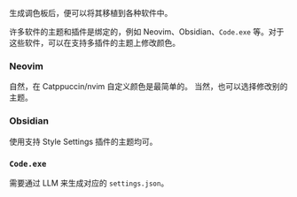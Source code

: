 生成调色板后，便可以将其移植到各种软件中。

许多软件的主题和插件是绑定的，例如 Neovim、Obsidian、`Code.exe` 等。对于这些软件，可以在支持多插件的主题上修改颜色。

### Neovim

自然，在 Catppuccin/nvim 自定义颜色是最简单的。
当然，也可以选择修改别的主题。

### Obsidian

使用支持 Style Settings 插件的主题均可。

### `Code.exe`

需要通过 LLM 来生成对应的 `settings.json`。